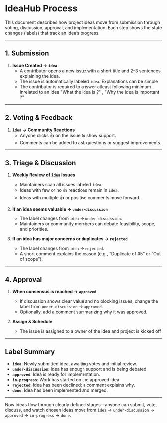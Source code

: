 # IdeaHub Process

This document describes how project ideas move from submission through voting, discussion, approval, and implementation. Each step shows the state changes (labels) that track an idea’s progress.

---

## 1. Submission

1. **Issue Created → `idea`**  
   - A contributor opens a new issue with a short title and 2–3 sentences explaining the idea.  
   - The issue is automatically labeled `idea`. Explanations can be simple
   - The contributor is required to answer atleast following minimum inrelated to an idea "What the idea is ?" , "Why the idea is important ?"

---

## 2. Voting & Feedback

1. **`idea` → Community Reactions**  
   - Anyone clicks 👍 on the issue to show support.  
   - Comments can be added to ask questions or suggest improvements.

---

## 3. Triage & Discussion

1. **Weekly Review of `idea` Issues**  
   - Maintainers scan all issues labeled `idea`.  
   - Ideas with few or no 👍 reactions remain in `idea`.  
   - Ideas with multiple 👍 or positive comments move forward.

2. **If an idea seems valuable → `under-discussion`**  
   - The label changes from `idea` → `under-discussion`.  
   - Maintainers or community members can debate feasibility, scope, and priorities.

3. **If an idea has major concerns or duplicates → `rejected`**  
   - The label changes from `idea` → `rejected`.  
   - A short comment explains the reason (e.g., “Duplicate of #5” or “Out of scope”).

---

## 4. Approval

1. **When consensus is reached → `approved`**  
   - If discussion shows clear value and no blocking issues, change the label from `under-discussion` → `approved`.  
   - Optionally, add a comment summarizing why it was approved.

2. **Assign & Schedule**  
   - The issue is assigned to a owner of  the idea and project is kicked off 

---


## Label Summary

- **`idea`**: Newly submitted idea, awaiting votes and initial review.  
- **`under-discussion`**: Idea has enough support and is being debated.  
- **`approved`**: Idea is ready for implementation.  
- **`in-progress`**: Work has started on the approved idea.  
- **`rejected`**: Idea has been declined; a comment explains why.  
- **`done`**: Idea has been implemented and merged.  

---

Now ideas flow through clearly defined stages—anyone can submit, vote, discuss, and watch chosen ideas move from `idea` → `under-discussion` → `approved` → `in-progress` → `done`.  

